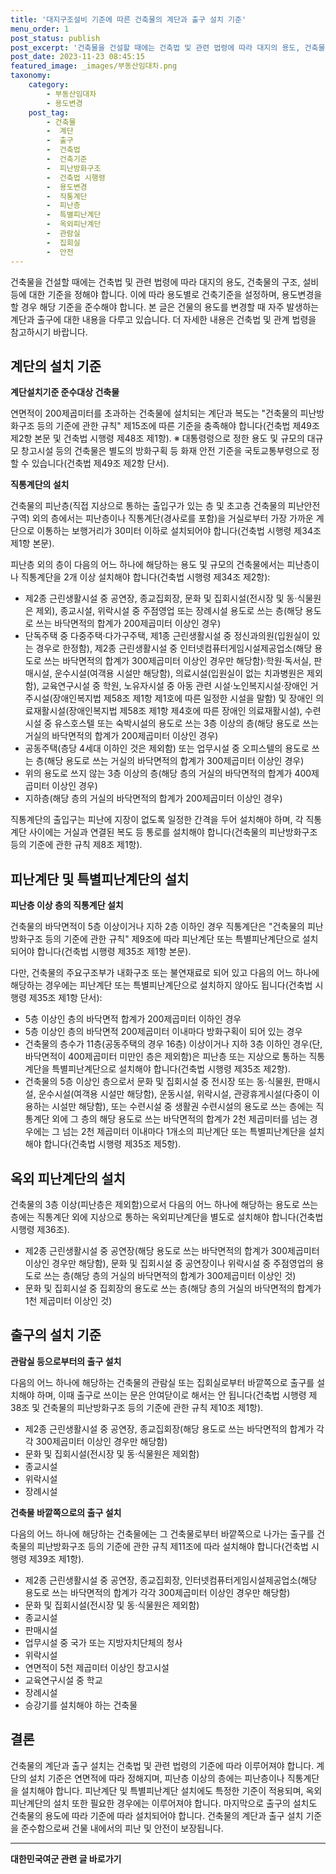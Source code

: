 ```yaml
---
title: '대지구조설비 기준에 따른 건축물의 계단과 출구 설치 기준'
menu_order: 1
post_status: publish
post_excerpt: '건축물을 건설할 때에는 건축법 및 관련 법령에 따라 대지의 용도, 건축물의 구조, 설비 등에 대한 기준을 정해야 합니다. 이에 따라 용도별로 건축기준을 설정하며, 용도변경을 할 경우 해당 기준을 준수해야 합니다. 본 글은 건물의 용도를 변경할 때 자주 발생하는 계단과 출구에 대한 내용을 다루고 있습니다. 더 자세한 내용은 건축법 및 관계 법령을 참고하시기 바랍니다.'
post_date: 2023-11-23 08:45:15
featured_image: _images/부동산임대차.png
taxonomy:
    category:
        - 부동산임대차
        - 용도변경
    post_tag:
        - 건축물
        -  계단
        -  출구
        -  건축법
        -  건축기준
        -  피난방화구조
        -  건축법 시행령
        -  용도변경
        -  직통계단
        -  피난층
        -  특별피난계단
        -  옥외피난계단
        -  관람실
        -  집회실
        -  안전
---
```



건축물을 건설할 때에는 건축법 및 관련 법령에 따라 대지의 용도, 건축물의 구조, 설비 등에 대한 기준을 정해야 합니다. 이에 따라 용도별로 건축기준을 설정하며, 용도변경을 할 경우 해당 기준을 준수해야 합니다. 본 글은 건물의 용도를 변경할 때 자주 발생하는 계단과 출구에 대한 내용을 다루고 있습니다. 더 자세한 내용은 건축법 및 관계 법령을 참고하시기 바랍니다.

## 계단의 설치 기준

**계단설치기준 준수대상 건축물**

연면적이 200제곱미터를 초과하는 건축물에 설치되는 계단과 복도는 "건축물의 피난방화구조 등의 기준에 관한 규칙" 제15조에 따른 기준을 충족해야 합니다(건축법 제49조 제2항 본문 및 건축법 시행령 제48조 제1항).
※ 대통령령으로 정한 용도 및 규모의 대규모 창고시설 등의 건축물은 별도의 방화구획 등 화재 안전 기준을 국토교통부령으로 정할 수 있습니다(건축법 제49조 제2항 단서).

**직통계단의 설치**

건축물의 피난층(직접 지상으로 통하는 출입구가 있는 층 및 초고층 건축물의 피난안전구역) 외의 층에서는 피난층이나 직통계단(경사로를 포함)을 거실로부터 가장 가까운 계단으로 이통하는 보행거리가 30미터 이하로 설치되어야 합니다(건축법 시행령 제34조 제1항 본문).

피난층 외의 층이 다음의 어느 하나에 해당하는 용도 및 규모의 건축물에서는 피난층이나 직통계단을 2개 이상 설치해야 합니다(건축법 시행령 제34조 제2항):
- 제2종 근린생활시설 중 공연장, 종교집회장, 문화 및 집회시설(전시장 및 동·식물원은 제외), 종교시설, 위락시설 중 주점영업 또는 장례시설 용도로 쓰는 층(해당 용도로 쓰는 바닥면적의 합계가 200제곱미터 이상인 경우)
- 단독주택 중 다중주택·다가구주택, 제1종 근린생활시설 중 정신과의원(입원실이 있는 경우로 한정함), 제2종 근린생활시설 중 인터넷컴퓨터게임시설제공업소(해당 용도로 쓰는 바닥면적의 합계가 300제곱미터 이상인 경우만 해당함)·학원·독서실, 판매시설, 운수시설(여객용 시설만 해당함), 의료시설(입원실이 없는 치과병원은 제외함), 교육연구시설 중 학원, 노유자시설 중 아동 관련 시설·노인복지시설·장애인 거주시설(장애인복지법 제58조 제1항 제1호에 따른 일정한 시설을 말함) 및 장애인 의료재활시설(장애인복지법 제58조 제1항 제4호에 따른 장애인 의료재활시설), 수련시설 중 유스호스텔 또는 숙박시설의 용도로 쓰는 3층 이상의 층(해당 용도로 쓰는 거실의 바닥면적의 합계가 200제곱미터 이상인 경우)
- 공동주택(층당 4세대 이하인 것은 제외함) 또는 업무시설 중 오피스텔의 용도로 쓰는 층(해당 용도로 쓰는 거실의 바닥면적의 합계가 300제곱미터 이상인 경우)
- 위의 용도로 쓰지 않는 3층 이상의 층(해당 층의 거실의 바닥면적의 합계가 400제곱미터 이상인 경우)
- 지하층(해당 층의 거실의 바닥면적의 합계가 200제곱미터 이상인 경우)

직통계단의 출입구는 피난에 지장이 없도록 일정한 간격을 두어 설치해야 하며, 각 직통계단 사이에는 거실과 연결된 복도 등 통로를 설치해야 합니다(건축물의 피난방화구조 등의 기준에 관한 규칙 제8조 제1항).

## 피난계단 및 특별피난계단의 설치

**피난층 이상 층의 직통계단 설치**

건축물의 바닥면적이 5층 이상이거나 지하 2층 이하인 경우 직통계단은 "건축물의 피난방화구조 등의 기준에 관한 규칙" 제9조에 따라 피난계단 또는 특별피난계단으로 설치되어야 합니다(건축법 시행령 제35조 제1항 본문).

다만, 건축물의 주요구조부가 내화구조 또는 불연재료로 되어 있고 다음의 어느 하나에 해당하는 경우에는 피난계단 또는 특별피난계단으로 설치하지 않아도 됩니다(건축법 시행령 제35조 제1항 단서):
- 5층 이상인 층의 바닥면적 합계가 200제곱미터 이하인 경우
- 5층 이상인 층의 바닥면적 200제곱미터 이내마다 방화구획이 되어 있는 경우
- 건축물의 층수가 11층(공동주택의 경우 16층) 이상이거나 지하 3층 이하인 경우(단, 바닥면적이 400제곱미터 미만인 층은 제외함)은 피난층 또는 지상으로 통하는 직통계단을 특별피난계단으로 설치해야 합니다(건축법 시행령 제35조 제2항).
- 건축물의 5층 이상인 층으로서 문화 및 집회시설 중 전시장 또는 동·식물원, 판매시설, 운수시설(여객용 시설만 해당함), 운동시설, 위락시설, 관광휴게시설(다중이 이용하는 시설만 해당함), 또는 수련시설 중 생활권 수련시설의 용도로 쓰는 층에는 직통계단 외에 그 층의 해당 용도로 쓰는 바닥면적의 합계가 2천 제곱미터를 넘는 경우에는 그 넘는 2천 제곱미터 이내마다 1개소의 피난계단 또는 특별피난계단을 설치해야 합니다(건축법 시행령 제35조 제5항).

## 옥외 피난계단의 설치

건축물의 3층 이상(피난층은 제외함)으로서 다음의 어느 하나에 해당하는 용도로 쓰는 층에는 직통계단 외에 지상으로 통하는 옥외피난계단을 별도로 설치해야 합니다(건축법 시행령 제36조).
- 제2종 근린생활시설 중 공연장(해당 용도로 쓰는 바닥면적의 합계가 300제곱미터 이상인 경우만 해당함), 문화 및 집회시설 중 공연장이나 위락시설 중 주점영업의 용도로 쓰는 층(해당 층의 거실의 바닥면적의 합계가 300제곱미터 이상인 것)
- 문화 및 집회시설 중 집회장의 용도로 쓰는 층(해당 층의 거실의 바닥면적의 합계가 1천 제곱미터 이상인 것)

## 출구의 설치 기준

**관람실 등으로부터의 출구 설치**

다음의 어느 하나에 해당하는 건축물의 관람실 또는 집회실로부터 바깥쪽으로 출구를 설치해야 하며, 이때 출구로 쓰이는 문은 안여닫이로 해서는 안 됩니다(건축법 시행령 제38조 및 건축물의 피난방화구조 등의 기준에 관한 규칙 제10조 제1항).
- 제2종 근린생활시설 중 공연장, 종교집회장(해당 용도로 쓰는 바닥면적의 합계가 각각 300제곱미터 이상인 경우만 해당함)
- 문화 및 집회시설(전시장 및 동·식물원은 제외함)
- 종교시설
- 위락시설
- 장례시설

**건축물 바깥쪽으로의 출구 설치**

다음의 어느 하나에 해당하는 건축물에는 그 건축물로부터 바깥쪽으로 나가는 출구를 건축물의 피난방화구조 등의 기준에 관한 규칙 제11조에 따라 설치해야 합니다(건축법 시행령 제39조 제1항).
- 제2종 근린생활시설 중 공연장, 종교집회장, 인터넷컴퓨터게임시설제공업소(해당 용도로 쓰는 바닥면적의 합계가 각각 300제곱미터 이상인 경우만 해당함)
- 문화 및 집회시설(전시장 및 동·식물원은 제외함)
- 종교시설
- 판매시설
- 업무시설 중 국가 또는 지방자치단체의 청사
- 위락시설
- 연면적이 5천 제곱미터 이상인 창고시설
- 교육연구시설 중 학교
- 장례시설
- 승강기를 설치해야 하는 건축물

## 결론

건축물의 계단과 출구 설치는 건축법 및 관련 법령의 기준에 따라 이루어져야 합니다. 계단의 설치 기준은 연면적에 따라 정해지며, 피난층 이상의 층에는 피난층이나 직통계단을 설치해야 합니다. 피난계단 및 특별피난계단 설치에도 특정한 기준이 적용되며, 옥외 피난계단의 설치 또한 필요한 경우에는 이루어져야 합니다. 마지막으로 출구의 설치도 건축물의 용도에 따라 기준에 따라 설치되어야 합니다. 건축물의 계단과 출구 설치 기준을 준수함으로써 건물 내에서의 피난 및 안전이 보장됩니다.
<!-- wp:separator -->
<hr class="wp-block-separator has-alpha-channel-opacity"/>
<!-- /wp:separator -->

<!-- wp:group {"backgroundColor":"base","layout":{"type":"constrained"}} -->
<div class="wp-block-group has-base-background-color has-background"><!-- wp:paragraph {"align":"center","fontSize":"medium"} -->
<p class="has-text-align-center has-large-font-size"><strong>대한민국여군 관련 글 바로가기</strong></p>
<!-- /wp:paragraph -->


<!-- wp:latest-posts
{"categories":[{"id":7224,"count":19,"description":"","link":"https://uknowlaw.com/category/%eb%8c%80%ed%95%9c%eb%af%bc%ea%b5%ad%ec%97%ac%ea%b5%b0/","name":"대한민국여군","slug":"대한민국여군","taxonomy":"category","parent":0,"meta":[],"_links":{"self":[{"href":"https://uknowlaw.com/wp-json/wp/v2/categories/7224"}],"collection":[{"href":"https://uknowlaw.com/wp-json/wp/v2/categories"}],"about":[{"href":"https://uknowlaw.com/wp-json/wp/v2/taxonomies/category"}],"wp:post_type":[{"href":"https://uknowlaw.com/wp-json/wp/v2/posts?categories=7224"}],"curies":[{"name":"wp","href":"https://api.w.org/{rel}","templated":true}]}}],"postsToShow":100,"excerptLength":28,"postLayout":"grid","columns":2,"featuredImageAlign":"left","featuredImageSizeSlug":"large","fontSize":"small"} /--></div>
<!-- /wp:group -->